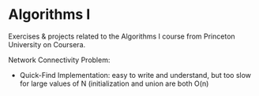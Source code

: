 # Algorithms I
Exercises &amp; projects related to the Algorithms I course from Princeton University on Coursera.

Network Connectivity Problem:
 - Quick-Find Implementation: easy to write and understand, but too slow for large values of N (initialization and union are both O(n)
